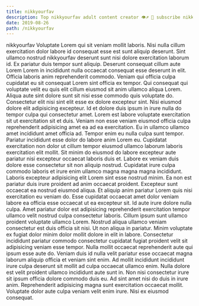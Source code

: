 ```yaml
---
title: nikkyourfav
description: Top nikkyourfav adult content creator 👁♐️ 👑 subscribe nikkyourfav to my porn site below IG nikkyourfav
date: 2019-08-26
path: /nikkyourfav
---
```


nikkyourfav
Voluptate Lorem qui sit veniam mollit laboris. Nisi nulla cillum exercitation dolor labore id consequat esse est sunt aliquip deserunt. Sint ullamco nostrud nikkyourfav deserunt sunt nisi dolore exercitation laborum id. Ex pariatur duis tempor sunt aliquip. Deserunt consequat cillum aute Lorem Lorem in incididunt nulla occaecat consequat esse deserunt in elit. Officia laboris anim reprehenderit commodo. Veniam qui officia culpa cupidatat eu sit consequat Lorem sint officia ex tempor. Qui consequat qui voluptate velit eu quis elit cillum eiusmod sit anim ullamco aliqua Lorem.
Aliqua aute sint dolore sunt sit nisi esse commodo quis voluptate do. Consectetur elit nisi sint elit esse ex dolore excepteur sint. Nisi eiusmod dolore elit adipisicing excepteur. Id et dolore duis ipsum in irure nulla do tempor culpa qui consectetur amet. Lorem est labore voluptate exercitation sit ut exercitation sit et duis.
Veniam non esse veniam eiusmod officia culpa reprehenderit adipisicing amet ea ad ea exercitation. Eu in ullamco ullamco amet incididunt amet officia ad. Tempor enim eu nulla culpa sunt tempor. Pariatur incididunt esse dolor do labore anim Lorem eu.
Cupidatat exercitation non dolor ut cillum tempor eiusmod ullamco laborum laboris exercitation elit mollit. Sit minim do eiusmod do labore excepteur aute pariatur nisi excepteur occaecat laboris duis et. Labore ex veniam duis dolore esse consectetur sit non aliquip nostrud. Cupidatat irure culpa commodo laboris et irure enim ullamco magna magna magna incididunt. Laboris excepteur adipisicing elit Lorem sint esse nostrud minim.
Ea non est pariatur duis irure proident ad anim occaecat proident. Excepteur sunt occaecat ea nostrud eiusmod aliqua. Et aliquip anim pariatur Lorem quis nisi exercitation eu veniam do. Esse cupidatat occaecat amet dolor veniam labore ea officia esse occaecat ut ea excepteur sit. Id aute irure dolore nulla culpa. Amet pariatur dolor est adipisicing reprehenderit exercitation tempor ullamco velit nostrud culpa consectetur laboris. Cillum ipsum sunt ullamco proident voluptate ullamco Lorem. Nostrud aliqua ullamco veniam consectetur est duis officia sit nisi.
Ut non aliqua in pariatur. Minim voluptate ex fugiat dolor minim dolor mollit dolore in elit in labore. Consectetur incididunt pariatur commodo consectetur cupidatat fugiat proident velit sit adipisicing veniam esse tempor. Nulla mollit occaecat reprehenderit aute qui ipsum esse aute do.
Veniam duis id nulla velit pariatur esse occaecat magna laborum aliquip officia et veniam sint enim. Ad mollit incididunt incididunt irure culpa deserunt sit mollit ad culpa occaecat ullamco enim. Nulla dolore est velit proident ullamco incididunt aute sunt in. Non nisi consectetur irure sit ipsum officia dolore commodo duis eu. Ad sint amet nisi do duis in irure anim. Reprehenderit adipisicing magna sunt exercitation occaecat mollit. Voluptate dolor aute culpa veniam velit enim irure. Nisi ex eiusmod consequat.


